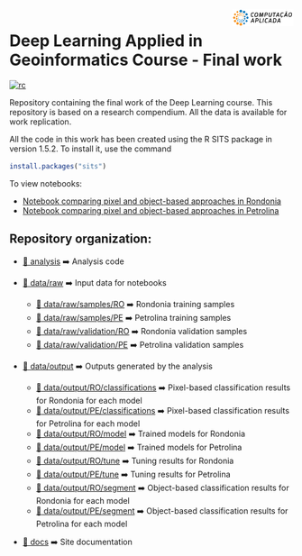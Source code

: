 <img src="docs/images/cap.png" alt="CAP icon" align="right" height="30"/>

# Deep Learning Applied in Geoinformatics Course - Final work
[![rc](https://img.shields.io/badge/research%20compendium-ready-brightgreen)](#)


Repository containing the final work of the Deep Learning course. 
This repository is based on a research compendium. 
All the data is available for work replication.

All the code in this work has been created using the R SITS package in version 1.5.2. To install it, use the command

```R
install.packages("sits")
```
To view notebooks:
  - [Notebook comparing pixel and object-based approaches in Rondonia](https://geo-dl.netlify.app/rondonia_experiment)
  - [Notebook comparing pixel and object-based approaches in Petrolina](https://geo-dl.netlify.app/petrolina_experiment)

## Repository organization:

-   [:file_folder: analysis](analysis) :arrow_right: Analysis code
   
-   [:file_folder: data/raw](data/raw) :arrow_right: Input data for notebooks
    -  [:file_folder: data/raw/samples/RO](data/raw/RO/samples) :arrow_right: Rondonia training samples
    -  [:file_folder: data/raw/samples/PE](data/raw/PE/samples) :arrow_right: Petrolina training samples
    -  [:file_folder: data/raw/validation/RO](data/raw/RO/validation) :arrow_right: Rondonia validation samples
    -  [:file_folder: data/raw/validation/PE](data/raw/PE/validation) :arrow_right: Petrolina validation samples

-   [:file_folder: data/output](data/output) :arrow_right: Outputs generated by the analysis
    -  [:file_folder: data/output/RO/classifications](data/output/RO/classifications) :arrow_right: Pixel-based classification results for Rondonia for each model
    -  [:file_folder: data/output/PE/classifications](data/output/PE/classifications) :arrow_right: Pixel-based classification results for Petrolina for each model
    -  [:file_folder: data/output/RO/model](data/output/RO/model) :arrow_right: Trained models for Rondonia
    -  [:file_folder: data/output/PE/model](data/output/PE/model) :arrow_right: Trained models for Petrolina
    -  [:file_folder: data/output/RO/tune](data/output/RO/tune) :arrow_right: Tuning results for Rondonia
    -  [:file_folder: data/output/PE/tune](data/output/PE/tune) :arrow_right: Tuning results for Petrolina
    -  [:file_folder: data/output/RO/segment](data/output/RO/segment) :arrow_right: Object-based classification results for Rondonia for each model
    -  [:file_folder: data/output/PE/segment](data/output/PE/segment) :arrow_right: Object-based classification results for Petrolina for each model

-   [:file_folder: docs](docs) :arrow_right: Site documentation

